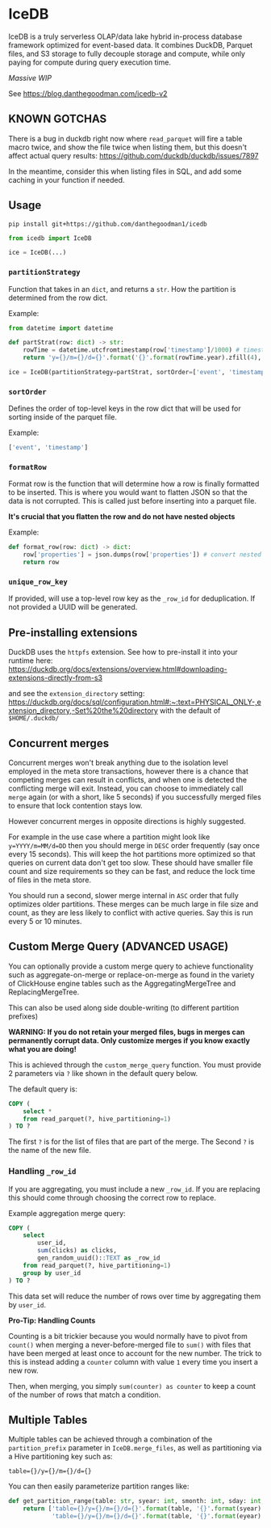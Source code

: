 # IceDB

IceDB is a truly serverless OLAP/data lake hybrid in-process database framework optimized for event-based data. It combines DuckDB, Parquet files, and S3 storage to fully decouple storage and compute, while only paying for compute during query execution time.

_Massive WIP_

See https://blog.danthegoodman.com/icedb-v2

## KNOWN GOTCHAS

There is a bug in duckdb right now where `read_parquet` will fire a table macro twice, and show the file twice when listing them, but this doesn't affect actual query results: https://github.com/duckdb/duckdb/issues/7897

In the meantime, consider this when listing files in SQL, and add some caching in your function if needed.

## Usage

```
pip install git+https://github.com/danthegoodman1/icedb
```

```python
from icedb import IceDB

ice = IceDB(...)
```

### `partitionStrategy`

Function that takes in an `dict`, and returns a `str`. How the partition is determined from the row dict.

Example:

```python
from datetime import datetime

def partStrat(row: dict) -> str:
    rowTime = datetime.utcfromtimestamp(row['timestamp']/1000) # timestamp is in ms
    return 'y={}/m={}/d={}'.format('{}'.format(rowTime.year).zfill(4), '{}'.format(rowTime.month).zfill(2), '{}'.format(rowTime.day).zfill(2))

ice = IceDB(partitionStrategy=partStrat, sortOrder=['event', 'timestamp'])
```

### `sortOrder`

Defines the order of top-level keys in the row dict that will be used for sorting inside of the parquet file.

Example:

```python
['event', 'timestamp']
```

### `formatRow`

Format row is the function that will determine how a row is finally formatted to be inserted. This is where you would want to flatten JSON so that the data is not corrupted. This is called just before inserting into a parquet file.

**It's crucial that you flatten the row and do not have nested objects**

Example:

```python
def format_row(row: dict) -> dict:
    row['properties'] = json.dumps(row['properties']) # convert nested dict to json string
    return row
```

### `unique_row_key`

If provided, will use a top-level row key as the `_row_id` for deduplication. If not provided a UUID will be generated.

## Pre-installing extensions

DuckDB uses the `httpfs` extension. See how to pre-install it into your runtime here: https://duckdb.org/docs/extensions/overview.html#downloading-extensions-directly-from-s3

and see the `extension_directory` setting: https://duckdb.org/docs/sql/configuration.html#:~:text=PHYSICAL_ONLY-,extension_directory,-Set%20the%20directory with the default of `$HOME/.duckdb/`

## Concurrent merges

Concurrent merges won't break anything due to the isolation level employed in the meta store transactions, however there is a chance that competing merges can result in conflicts, and when one is detected the conflicting merge will exit. Instead, you can choose to immediately call `merge` again (or with a short, like 5 seconds) if you successfully merged files to ensure that lock contention stays low.

However concurrent merges in opposite directions is highly suggested.

For example in the use case where a partition might look like `y=YYYY/m=MM/d=DD` then you should merge in `DESC` order frequently (say once every 15 seconds). This will keep the hot partitions more optimized so that queries on current data don't get too slow. These should have smaller file count and size requirements so they can be fast, and reduce the lock time of files in the meta store.

You should run a second, slower merge internal in `ASC` order that fully optimizes older partitions. These merges can be much large in file size and count, as they are less likely to conflict with active queries. Say this is run every 5 or 10 minutes.

## Custom Merge Query (ADVANCED USAGE)

You can optionally provide a custom merge query to achieve functionality such as aggregate-on-merge or replace-on-merge as found in the variety of ClickHouse engine tables such as the AggregatingMergeTree and ReplacingMergeTree.

This can also be used along side double-writing (to different partition prefixes)

**WARNING: If you do not retain your merged files, bugs in merges can permanently corrupt data. Only customize merges if you know exactly what you are doing!**

This is achieved through the `custom_merge_query` function. You must provide 2 parameters via `?` like shown in the default query below.

The default query is:

```sql
COPY (
    select *
    from read_parquet(?, hive_partitioning=1)
) TO ?
```

The first `?` is for the list of files that are part of the merge. The Second `?` is the name of the new file.

### Handling `_row_id`

If you are aggregating, you must include a new `_row_id`. If you are replacing this should come through choosing the correct row to replace.

Example aggregation merge query:

```sql
COPY (
    select 
        user_id,
        sum(clicks) as clicks,
        gen_random_uuid()::TEXT as _row_id
    from read_parquet(?, hive_partitioning=1)
    group by user_id
) TO ?
```

This data set will reduce the number of rows over time by aggregating them by `user_id`.

**Pro-Tip: Handling Counts**

Counting is a bit trickier because you would normally have to pivot from `count()` when merging a never-before-merged file to `sum()` with files that have been merged at least once to account for the new number. The trick to this is instead adding a `counter` column with value `1` every time you insert a new row.

Then, when merging, you simply `sum(counter) as counter` to keep a count of the number of rows that match a condition.

## Multiple Tables

Multiple tables can be achieved through a combination of the `partition_prefix` parameter in `IceDB.merge_files`, as well as partitioning via a Hive partitioning key such as:

```
table={}/y={}/m={}/d={}
```

You can then easily parameterize partition ranges like:

```python
def get_partition_range(table: str, syear: int, smonth: int, sday: int, eyear: int, emonth: int, eday: int) -> list[str]:
    return ['table={}/y={}/m={}/d={}'.format(table, '{}'.format(syear).zfill(4), '{}'.format(smonth).zfill(2), '{}'.format(sday).zfill(2)),
            'table={}/y={}/m={}/d={}'.format(table, '{}'.format(eyear).zfill(4), '{}'.format(emonth).zfill(2), '{}'.format(eday).zfill(2))]
```
